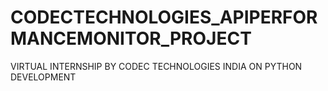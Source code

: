 # CODECTECHNOLOGIES_APIPERFORMANCEMONITOR_PROJECT
VIRTUAL INTERNSHIP BY CODEC TECHNOLOGIES INDIA ON PYTHON DEVELOPMENT
